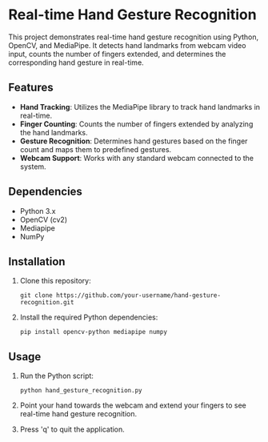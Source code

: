 # Real-time Hand Gesture Recognition

This project demonstrates real-time hand gesture recognition using Python, OpenCV, and MediaPipe. It detects hand landmarks from webcam video input, counts the number of fingers extended, and determines the corresponding hand gesture in real-time.

## Features

- **Hand Tracking**: Utilizes the MediaPipe library to track hand landmarks in real-time.
- **Finger Counting**: Counts the number of fingers extended by analyzing the hand landmarks.
- **Gesture Recognition**: Determines hand gestures based on the finger count and maps them to predefined gestures.
- **Webcam Support**: Works with any standard webcam connected to the system.

## Dependencies

- Python 3.x
- OpenCV (cv2)
- Mediapipe
- NumPy

## Installation

1. Clone this repository:

    ```
    git clone https://github.com/your-username/hand-gesture-recognition.git
    ```

2. Install the required Python dependencies:

    ```
    pip install opencv-python mediapipe numpy
    ```

## Usage

1. Run the Python script:

    ```
    python hand_gesture_recognition.py
    ```

2. Point your hand towards the webcam and extend your fingers to see real-time hand gesture recognition.

3. Press 'q' to quit the application.

